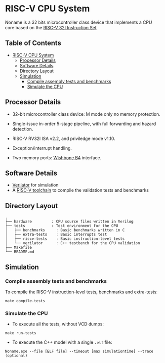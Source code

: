 # RISC-V CPU System

Noname is a 32 bits microcontroller class device that implements a CPU core based on the [RISC-V 32I Instruction Set](http://riscv.org/)


## Table of Contents

* [RISC-V CPU System](#risc-v-cpu-system)
	* [Processor Details](#processor-details)
	* [Software Details](#software-details)
	* [Directory Layout](#directory-layout)
	* [Simulation](#simulation)
		* [Compile assembly tests and benchmarks](#compile-assembly-tests-and-benchmarks)
		* [Simulate the CPU](#simulate-the-cpu)


## Processor Details

- 32-bit microcontroller class device: M mode only no memory protection.

- Single-issue in-order 5-stage pipeline, with full forwarding and hazard detection.

- RISC-V RV32I ISA v2.2, and priviledge mode v1.10.

- Exception/Interrupt handling.

- Two memory ports: [Wishbone B4](https://www.ohwr.org/attachments/179/wbspec_b4.pdf) interface.


## Software Details

- [Verilator](https://www.veripool.org/wiki/verilator) for simulation
- A [RISC-V toolchain](http://riscv.org/software-tools/) to compile the validation tests and benchmarks


## Directory Layout

````
.
├── hardware         : CPU source files written in Verilog
├── tests            : Test environment for the CPU
│   ├── benchmarks     : Basic benchmarks written in C
│   ├── extra-tests    : Basic interrupts test
│   ├── riscv-tests    : Basic instruction-level tests
│   └── verilator      : C++ testbench for the CPU validation
├── Makefile
└── README.md
````


## Simulation

### Compile assembly tests and benchmarks

To compile the RISC-V instruction-level tests, benchmarks and extra-tests:

`make compile-tests`

### Simulate the CPU

- To execute all the tests, without VCD dumps:

`make run-tests`

- To execute the C++ model with a single `.elf` file:

`Noname.exe --file [ELF file] --timeout [max simulationtime] --trace (optional)`